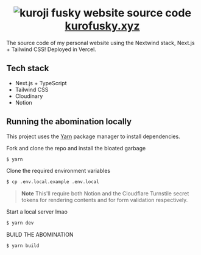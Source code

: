 <h1 align="center">
  <img alt="kuroji fusky website source code" src="https://user-images.githubusercontent.com/94678583/198828532-a6441fa4-696b-472b-bbac-2866d9dbd5f6.png">
  <a href="https://kurofusky.xyz">kurofusky.xyz</a>
</h1>

The source code of my personal website using the Nextwind stack, Next.js +
Tailwind CSS! Deployed in Vercel.

## Tech stack

- Next.js + TypeScript
- Tailwind CSS
- Cloudinary
- Notion

## Running the abomination locally

This project uses the [Yarn](https://yarnpkg.com) package manager to install dependencies.

Fork and clone the repo and install the bloated garbage

```sh
$ yarn
```

Clone the required environment variables

```sh
$ cp .env.local.example .env.local
```

> **Note** This'll require both Notion and the Cloudflare Turnstile secret tokens for
rendering contents and for form validation respectively.

Start a local server lmao

```sh
$ yarn dev
```

BUILD THE ABOMINATION

```sh
$ yarn build
```
